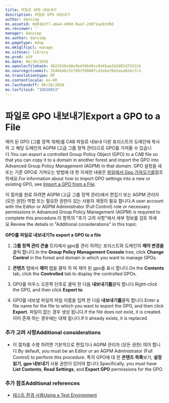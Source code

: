 ```yaml
---
title: 파일로 GPO 내보내기
description: 파일로 GPO 내보내기
author: dansimp
ms.assetid: 0d01b1f7-a6a4-4d0d-9aa7-2d6f1ae93d9d
ms.reviewer: ''
manager: dansimp
ms.author: dansimp
ms.pagetype: mdop
ms.mktglfcycl: manage
ms.sitesec: library
ms.prod: w10
ms.date: 06/16/2016
ms.openlocfilehash: 4622930cb0e5b439649cc0445ae2b3d02d7d3224
ms.sourcegitcommit: 354664bc527d93f80687cd2eba70d1eea024c7c3
ms.translationtype: MT
ms.contentlocale: ko-KR
ms.lasthandoff: 06/26/2020
ms.locfileid: "10820853"
---
```

# <span data-ttu-id="dfc34-103">파일로 GPO 내보내기</span><span class="sxs-lookup"><span data-stu-id="dfc34-103">Export a GPO to a File</span></span>


<span data-ttu-id="dfc34-104">제어 된 GPO (그룹 정책 개체)를 CAB 파일로 내보내 다른 포리스트의 도메인에 복사 하 고 해당 도메인의 AGPM (고급 그룹 정책 관리)으로 GPO를 가져올 수 있습니다.</span><span class="sxs-lookup"><span data-stu-id="dfc34-104">You can export a controlled Group Policy Object (GPO) to a CAB file so that you can copy it to a domain in another forest and import the GPO into Advanced Group Policy Management (AGPM) in that domain.</span></span> <span data-ttu-id="dfc34-105">GPO 설정을 새 또는 기존 GPO로 가져오는 방법에 대 한 자세한 내용은 [파일에서 Gpo 가져오기를](import-a-gpo-from-a-file-ed.md)참조 하세요.</span><span class="sxs-lookup"><span data-stu-id="dfc34-105">For information about how to import GPO settings into a new or existing GPO, see [Import a GPO from a File](import-a-gpo-from-a-file-ed.md).</span></span>

<span data-ttu-id="dfc34-106">이 절차를 완료 하려면 AGPM (고급 그룹 정책 관리)에서 편집기 또는 AGPM 관리자 (모든 권한) 역할 또는 필요한 권한이 있는 사용자 계정이 필요 합니다.</span><span class="sxs-lookup"><span data-stu-id="dfc34-106">A user account with the Editor or AGPM Administrator (Full Control) role or necessary permissions in Advanced Group Policy Management (AGPM) is required to complete this procedure.</span></span><span data-ttu-id="dfc34-107">이 항목의 "추가 고려 사항"에서 세부 정보를 검토 하세요.</span><span class="sxs-lookup"><span data-stu-id="dfc34-107">Review the details in "Additional considerations" in this topic.</span></span>

**<span data-ttu-id="dfc34-108">GPO를 파일로 내보내기</span><span class="sxs-lookup"><span data-stu-id="dfc34-108">To export a GPO to a file</span></span>**

1.  <span data-ttu-id="dfc34-109">**그룹 정책 관리 콘솔** 트리에서 gpo를 관리 하려는 포리스트와 도메인의 **제어 변경을** 클릭 합니다.</span><span class="sxs-lookup"><span data-stu-id="dfc34-109">In the **Group Policy Management Console** tree, click **Change Control** in the forest and domain in which you want to manage GPOs.</span></span>

2.  <span data-ttu-id="dfc34-110">**콘텐츠** 탭에서 **제어** 탭을 클릭 하 여 제어 된 gpo를 표시 합니다.</span><span class="sxs-lookup"><span data-stu-id="dfc34-110">On the **Contents** tab, click the **Controlled** tab to display the controlled GPOs.</span></span>

3.  <span data-ttu-id="dfc34-111">GPO를 마우스 오른쪽 단추로 클릭 한 다음 **내보내기를**클릭 합니다.</span><span class="sxs-lookup"><span data-stu-id="dfc34-111">Right-click the GPO, and then click **Export to**.</span></span>

4.  <span data-ttu-id="dfc34-112">GPO를 내보낼 파일의 파일 이름을 입력 한 다음 **내보내기를**클릭 합니다.</span><span class="sxs-lookup"><span data-stu-id="dfc34-112">Enter a file name for the file to which you want to export the GPO, and then click **Export**.</span></span> <span data-ttu-id="dfc34-113">파일이 없는 경우 생성 됩니다.</span><span class="sxs-lookup"><span data-stu-id="dfc34-113">If the file does not exist, it is created.</span></span> <span data-ttu-id="dfc34-114">이미 존재 하는 경우에는 대체 됩니다.</span><span class="sxs-lookup"><span data-stu-id="dfc34-114">If it already exists, it is replaced.</span></span>

### <span data-ttu-id="dfc34-115">추가 고려 사항</span><span class="sxs-lookup"><span data-stu-id="dfc34-115">Additional considerations</span></span>

-   <span data-ttu-id="dfc34-116">이 절차를 수행 하려면 기본적으로 편집기나 AGPM 관리자 (모든 권한) 여야 합니다.</span><span class="sxs-lookup"><span data-stu-id="dfc34-116">By default, you must be an Editor or an AGPM Administrator (Full Control) to perform this procedure.</span></span> <span data-ttu-id="dfc34-117">특히 GPO에 대 한 **콘텐츠 목록**보기, **설정 읽기**, **gpo 내보내기** 사용 권한이 있어야 합니다.</span><span class="sxs-lookup"><span data-stu-id="dfc34-117">Specifically, you must have **List Contents**, **Read Settings**, and **Export GPO** permissions for the GPO.</span></span>

### <span data-ttu-id="dfc34-118">추가 참조</span><span class="sxs-lookup"><span data-stu-id="dfc34-118">Additional references</span></span>

-   [<span data-ttu-id="dfc34-119">테스트 환경 사용</span><span class="sxs-lookup"><span data-stu-id="dfc34-119">Using a Test Environment</span></span>](using-a-test-environment.md)

 

 





